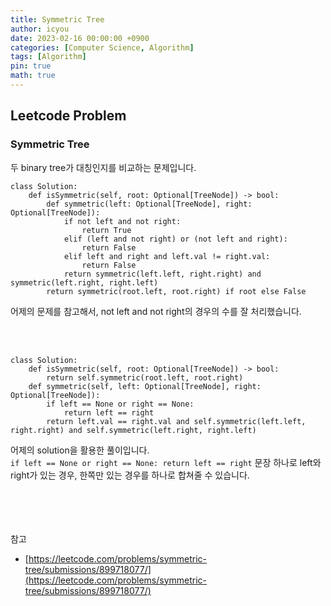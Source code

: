 ```yaml
---
title: Symmetric Tree
author: icyou
date: 2023-02-16 00:00:00 +0900
categories: [Computer Science, Algorithm]
tags: [Algorithm]
pin: true
math: true
---
```


## Leetcode Problem

### Symmetric Tree
두 binary tree가 대칭인지를 비교하는 문제입니다.  

```
class Solution:
    def isSymmetric(self, root: Optional[TreeNode]) -> bool:
        def symmetric(left: Optional[TreeNode], right: Optional[TreeNode]):
            if not left and not right:
                return True
            elif (left and not right) or (not left and right):
                return False
            elif left and right and left.val != right.val:
                return False
            return symmetric(left.left, right.right) and symmetric(left.right, right.left)
        return symmetric(root.left, root.right) if root else False

```
어제의 문제를 참고해서, not left and not right의 경우의 수를 잘 처리했습니다.  

<br/><br/>
```
class Solution:
    def isSymmetric(self, root: Optional[TreeNode]) -> bool:
        return self.symmetric(root.left, root.right)
    def symmetric(self, left: Optional[TreeNode], right: Optional[TreeNode]):
        if left == None or right == None:
            return left == right
        return left.val == right.val and self.symmetric(left.left, right.right) and self.symmetric(left.right, right.left)
```
어제의 solution을 활용한 풀이입니다.  
`if left == None or right == None: return left == right` 문장 하나로 left와 right가 있는 경우, 한쪽만 있는 경우를 하나로 합쳐줄 수 있습니다.



<br/><br/><br/><br/>
참고 
- [https://leetcode.com/problems/symmetric-tree/submissions/899718077/](https://leetcode.com/problems/symmetric-tree/submissions/899718077/)
